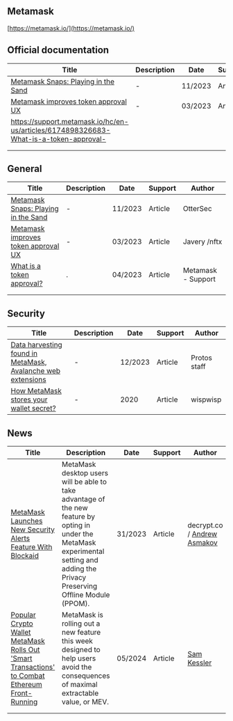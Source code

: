 ## Metamask

[https://metamask.io/](https://metamask.io/)

## Official documentation

| Title                                                        | Description | Date    | Support | Author       |
| ------------------------------------------------------------ | ----------- | ------- | ------- | ------------ |
| [Metamask Snaps: Playing in the Sand](https://osec.io/blog/2023-11-01-metamask-snaps) | -           | 11/2023 | Article | OtterSec     |
| [Metamask improves token approval UX](https://blog.nftx.io/metamask-improves-token-approval-ux/) | -           | 03/2023 | Article | Javery /nftx |
| https://support.metamask.io/hc/en-us/articles/6174898326683-What-is-a-token-approval- |             |         |         |              |
|                                                              |             |         |         |              |
|                                                              |             |         |         |              |

## General

| Title                                                        | Description | Date    | Support | Author             |
| ------------------------------------------------------------ | ----------- | ------- | ------- | ------------------ |
| [Metamask Snaps: Playing in the Sand](https://osec.io/blog/2023-11-01-metamask-snaps) | -           | 11/2023 | Article | OtterSec           |
| [Metamask improves token approval UX](https://blog.nftx.io/metamask-improves-token-approval-ux/) | -           | 03/2023 | Article | Javery /nftx       |
| [What is a token approval?](https://support.metamask.io/hc/en-us/articles/6174898326683-What-is-a-token-approval-) | .           | 04/2023 | Article | Metamask - Support |
|                                                              |             |         |         |                    |
|                                                              |             |         |         |                    |

## Security

| Title                                                        | Description | Date    | Support | Author       |
| ------------------------------------------------------------ | ----------- | ------- | ------- | ------------ |
| [Data harvesting found in MetaMask, Avalanche web extensions](https://protos.com/data-harvesting-found-in-metamask-avalanche-web-extensions/) | -           | 12/2023 | Article | Protos staff |
| [How MetaMask stores your wallet secret?](https://www.wispwisp.com/index.php/2020/12/25/how-metamask-stores-your-wallet-secret/) | -           | 2020    | Article | wispwisp     |



## News

| Title                                                        | Description                                                  | Date    | Support | Author                                                       |
| ------------------------------------------------------------ | ------------------------------------------------------------ | ------- | ------- | ------------------------------------------------------------ |
| [MetaMask Launches New Security Alerts Feature With Blockaid](https://decrypt.co/203803/metamask-launches-new-security-alerts-feature-blockaid) | MetaMask desktop users will be able to take advantage of the new feature by opting in under the MetaMask experimental setting and adding the  Privacy Preserving Offline Module (PPOM). | 31/2023 | Article | decrypt.co /  [Andrew Asmakov](https://decrypt.co/author/andrewasmakov) |
| [Popular Crypto Wallet MetaMask Rolls Out 'Smart Transactions' to Combat Ethereum Front-Running](https://www.coindesk.com/tech/2024/05/06/popular-crypto-wallet-metamask-rolls-out-smart-transactions-to-combat-ethereum-front-running/) | MetaMask  is rolling out a  new feature this week designed to help users avoid the consequences of  maximal extractable value, or MEV. | 05/2024 | Article | [Sam Kessler](https://www.coindesk.com/author/sam-kessler/)  |
|                                                              |                                                              |         |         |                                                              |
|                                                              |                                                              |         |         |                                                              |

